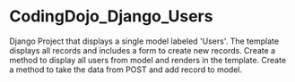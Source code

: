 # CodingDojo_Django_Users
Django Project that displays a single model labeled 'Users'. The template displays all records and includes a form to create new records.
Create a method to display all users from model and renders in the template.
Create a method to take the data from POST and add record to model.
